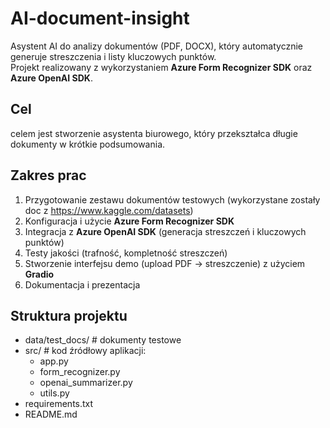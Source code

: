 # AI-document-insight
Asystent AI do analizy dokumentów (PDF, DOCX), który automatycznie generuje streszczenia i listy kluczowych punktów.  
Projekt realizowany z wykorzystaniem **Azure Form Recognizer SDK** oraz **Azure OpenAI SDK**.

## Cel
celem jest stworzenie asystenta biurowego, który przekształca długie dokumenty w krótkie podsumowania.

## Zakres prac
1. Przygotowanie zestawu dokumentów testowych (wykorzystane zostały doc z https://www.kaggle.com/datasets) 
2. Konfiguracja i użycie **Azure Form Recognizer SDK**
3. Integracja z **Azure OpenAI SDK** (generacja streszczeń i kluczowych punktów)
4. Testy jakości (trafność, kompletność streszczeń)
5. Stworzenie interfejsu demo (upload PDF → streszczenie) z użyciem **Gradio**
6. Dokumentacja i prezentacja

## Struktura projektu
- data/test_docs/ # dokumenty testowe
- src/ # kod źródłowy aplikacji:
    - app.py
    - form_recognizer.py
    - openai_summarizer.py
    - utils.py
- requirements.txt
- README.md